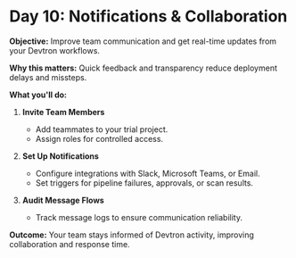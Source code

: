 # Day 10: Notifications & Collaboration

**Objective:** Improve team communication and get real-time updates from your Devtron workflows.

**Why this matters:** Quick feedback and transparency reduce deployment delays and missteps.

**What you'll do:**

1. **Invite Team Members**  
   - Add teammates to your trial project.
   - Assign roles for controlled access.

2. **Set Up Notifications**  
   - Configure integrations with Slack, Microsoft Teams, or Email.
   - Set triggers for pipeline failures, approvals, or scan results.

3. **Audit Message Flows**  
   - Track message logs to ensure communication reliability.

**Outcome:** Your team stays informed of Devtron activity, improving collaboration and response time.